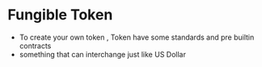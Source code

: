 # Fungible Token

- To create your own token , Token have some standards and pre builtin contracts
- something that can interchange just like US Dollar
